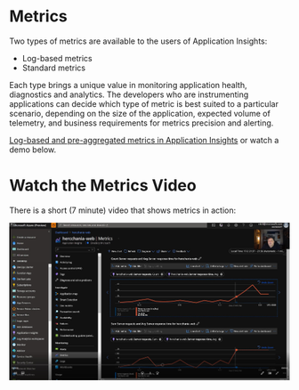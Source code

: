 # Metrics

Two types of metrics are available to the users of Application Insights:
 - Log-based metrics
 - Standard metrics

Each type brings a unique value in monitoring application health, diagnostics and analytics. The developers who are instrumenting applications can decide which type of metric is best suited to a particular scenario, depending on the size of the application, expected volume of telemetry, and business requirements for metrics precision and alerting.
 
 [Log-based and pre-aggregated metrics in Application Insights](https://docs.microsoft.com/en-us/azure/azure-monitor/app/pre-aggregated-metrics-log-metrics) or watch a demo below.

# Watch the Metrics Video

There is a short (7 minute) video that shows metrics in action:

[![link to metrics video](../images/metrics-demo.jpg)](https://hercheracles29790.blob.core.windows.net/media/Heracles-Demos-Metrics.mp4)

